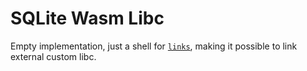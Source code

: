 # SQLite Wasm Libc

Empty implementation, just a shell for [`links`](https://doc.rust-lang.org/cargo/reference/manifest.html#the-links-field),
making it possible to link external custom libc.
